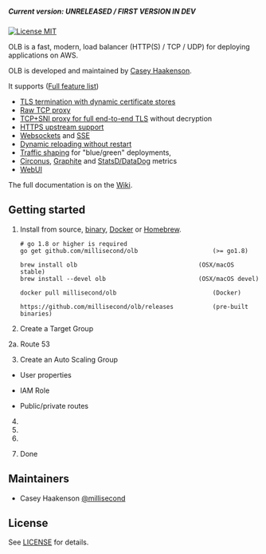 
##### Current version: UNRELEASED / FIRST VERSION IN DEV

[![License MIT](https://img.shields.io/badge/license-MIT-blue.svg)](https://raw.githubusercontent.com/millisecond/olb/master/LICENSE)

OLB is a fast, modern, load balancer (HTTP(S) / TCP / UDP) for deploying applications on AWS.

OLB is developed and maintained by [Casey Haakenson](https://twitter.com/millisecond).

It supports ([Full feature list](https://github.com/millisecond/olb/wiki/Features))

* [TLS termination with dynamic certificate stores](https://github.com/millisecond/olb/wiki/Features#certificate-stores)
* [Raw TCP proxy](https://github.com/millisecond/olb/wiki/Features#tcp-proxy-support)
* [TCP+SNI proxy for full end-to-end TLS](https://github.com/millisecond/olb/wiki/Features#tcpsni-proxy-support) without decryption
* [HTTPS upstream support](https://github.com/millisecond/olb/wiki/Features#https-upstream-support)
* [Websockets](https://github.com/millisecond/olb/wiki/Features#websocket-support) and
  [SSE](https://github.com/millisecond/olb/wiki/Features#sse---server-sent-events)
* [Dynamic reloading without restart](https://github.com/millisecond/olb/wiki/Features#dynamic-reloading)
* [Traffic shaping](https://github.com/millisecond/olb/wiki/Features#traffic-shaping) for "blue/green" deployments,
* [Circonus](https://github.com/millisecond/olb/wiki/Features#metrics-support),
  [Graphite](https://github.com/millisecond/olb/wiki/Features#metrics-support) and
  [StatsD/DataDog](https://github.com/millisecond/olb/wiki/Features#metrics-support) metrics
* [WebUI](https://github.com/millisecond/olb/wiki/Features#web-ui)

The full documentation is on the [Wiki](https://github.com/millisecond/olb/wiki).

## Getting started

1. Install from source, [binary](https://github.com/millisecond/olb/releases),
   [Docker](https://hub.docker.com/r/millisecond/olb/) or [Homebrew](http://brew.sh).
    ```
	# go 1.8 or higher is required
    go get github.com/millisecond/olb                     (>= go1.8)

    brew install olb                                  (OSX/macOS stable)
    brew install --devel olb                          (OSX/macOS devel)

    docker pull millisecond/olb                           (Docker)

    https://github.com/millisecond/olb/releases           (pre-built binaries)
    ```

2. Create a Target Group

2a. Route 53

3. Create an Auto Scaling Group

* User properties

* IAM Role

* Public/private routes

4. 

5. 

6. 

7. Done

## Maintainers

* Casey Haakenson [@millisecond](https://twitter.com/millisecond)

## License

See [LICENSE](https://github.com/millisecond/olb/blob/master/LICENSE) for details.
